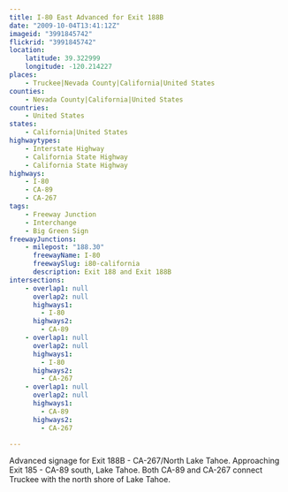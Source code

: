 ```yaml
---
title: I-80 East Advanced for Exit 188B
date: "2009-10-04T13:41:12Z"
imageid: "3991845742"
flickrid: "3991845742"
location:
    latitude: 39.322999
    longitude: -120.214227
places:
    - Truckee|Nevada County|California|United States
counties:
    - Nevada County|California|United States
countries:
    - United States
states:
    - California|United States
highwaytypes:
    - Interstate Highway
    - California State Highway
    - California State Highway
highways:
    - I-80
    - CA-89
    - CA-267
tags:
    - Freeway Junction
    - Interchange
    - Big Green Sign
freewayJunctions:
    - milepost: "188.30"
      freewayName: I-80
      freewaySlug: i80-california
      description: Exit 188 and Exit 188B
intersections:
    - overlap1: null
      overlap2: null
      highways1:
        - I-80
      highways2:
        - CA-89
    - overlap1: null
      overlap2: null
      highways1:
        - I-80
      highways2:
        - CA-267
    - overlap1: null
      overlap2: null
      highways1:
        - CA-89
      highways2:
        - CA-267

---
```

Advanced signage for Exit 188B - CA-267/North Lake Tahoe. Approaching Exit 185 - CA-89 south, Lake Tahoe. Both CA-89 and CA-267 connect Truckee with the north shore of Lake Tahoe.